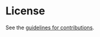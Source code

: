 # License

See the
[guidelines for contributions](https://github.com/marco-tiloca-sics/draft-ietf-schc-8824-update/blob/main/CONTRIBUTING.md).
